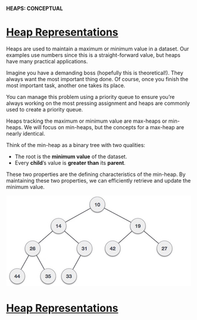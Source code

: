 #### HEAPS: CONCEPTUAL

# [Heap Representations](https://www.codecademy.com/courses/complex-data-structures/lessons/conceptual-heaps/exercises/conceptual-heaps-representation)

Heaps are used to maintain a maximum or minimum value in a dataset. 
Our examples use numbers since this is a straight-forward value, but heaps have many practical applications.

Imagine you have a demanding boss (hopefully this is theoretical!). 
They always want the most important thing done. 
Of course, once you finish the most important task, another one takes its place.

You can manage this problem using a priority queue to ensure you’re always working on the most pressing assignment and heaps are commonly used to create a priority queue.

Heaps tracking the maximum or minimum value are max-heaps or min-heaps. 
We will focus on min-heaps, but the concepts for a max-heap are nearly identical.

Think of the min-heap as a binary tree with two qualities:
* The root is the **minimum value** of the dataset.
* Every **child**’s value is **greater than** its **parent**.

These two properties are the defining characteristics of the min-heap. 
By maintaining these two properties, we can efficiently retrieve and update the minimum value.

![Min Heap Example](min_heap_example.jpg)

# [Heap Representations](https://www.codecademy.com/courses/complex-data-structures/lessons/conceptual-heaps/exercises/conceptual-heaps-representation)















